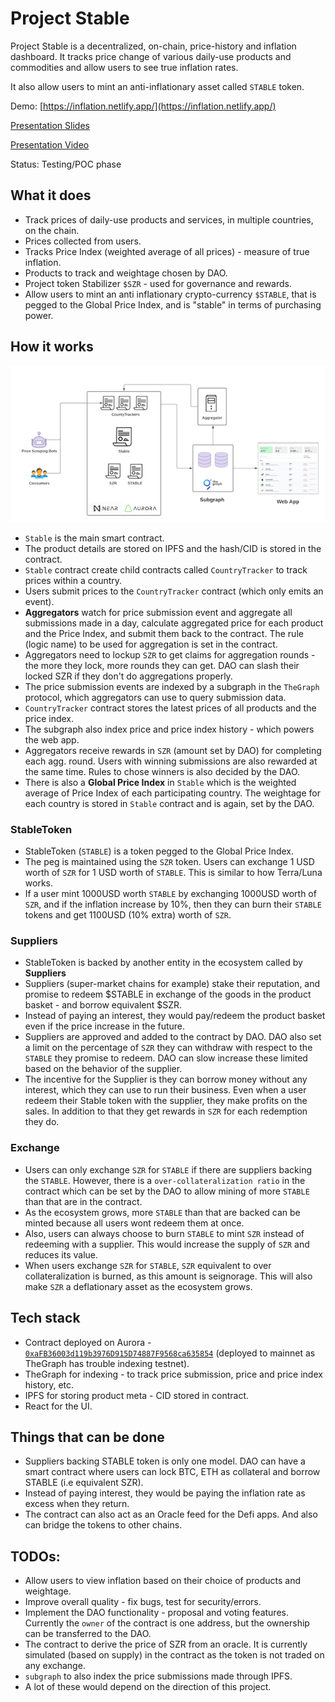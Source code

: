 # Project Stable

Project Stable is a decentralized, on-chain, price-history and inflation dashboard.
It tracks price change of various daily-use products and commodities and allow users to 
see true inflation rates.

It also allow users to mint an anti-inflationary asset called `STABLE` token.

Demo: [https://inflation.netlify.app/](https://inflation.netlify.app/)

[Presentation Slides](https://docs.google.com/presentation/d/1mJleFKS5Iu1r3NbQ3BMaUVnFMGz821PPpLterQprfFA/edit?usp=sharing)

[Presentation Video](https://youtu.be/GWMyw3m_70Q)

Status: Testing/POC phase

## What it does

- Track prices of daily-use products and services, in multiple countries, on the chain.
- Prices collected from users.
- Tracks Price Index (weighted average of all prices) - measure of true inflation.
- Products to track and weightage chosen by DAO.
- Project token Stabilizer `$SZR`  - used for governance and rewards.
- Allow users to mint an anti inflationary crypto-currency `$STABLE`, that is pegged to the Global Price Index, and is "stable" in terms of purchasing power.

## How it works
![Architecture](https://raw.githubusercontent.com/saleel/stable/main/screenshots/architecture.png)

- `Stable` is the main smart contract.
- The product details are stored on IPFS and the hash/CID is stored in the contract.
 - `Stable` contract create child contracts called `CountryTracker` to track prices within a country.
- Users submit prices to the `CountryTracker` contract (which only emits an event).
- **Aggregators** watch for price submission event and aggregate all submissions made in a day, calculate aggregated price for each product and the Price Index, and submit them back to the contract. The rule (logic name) to be used for aggregation is set in the contract.
- Aggregators need to lockup `SZR` to get claims for aggregation rounds - the more they lock, more rounds they can get. DAO can slash their locked SZR if they don't do aggregations properly.
- The price submission events are indexed by a subgraph in the `TheGraph` protocol, which aggregators can use to query submission data.
- `CountryTracker` contract stores the latest prices of all products and the price index.
- The subgraph also index price and price index history - which powers the web app.
- Aggregators receive rewards in `SZR` (amount set by DAO) for completing each agg. round. Users with winning submissions are also rewarded at the same time. Rules to chose winners is also decided by the DAO.
- There is also a **Global Price Index** in `Stable` which is the weighted average of Price Index of each participating country. The weightage for each country is stored in `Stable` contract and is again, set by the DAO.

### StableToken
- StableToken (`STABLE`) is a token pegged to the Global Price Index.
- The peg is maintained using the `SZR` token. Users can exchange 1 USD worth of `SZR` for 1 USD worth of `STABLE`. This is similar to how Terra/Luna works.
- If a user mint 1000USD worth `STABLE` by exchanging 1000USD worth of `SZR`, and if the inflation increase by 10%, then they can burn their `STABLE` tokens and get 1100USD (10% extra) worth of `SZR`.

### Suppliers
- StableToken is backed by another entity in the ecosystem called by **Suppliers**
- Suppliers (super-market chains for example) stake their reputation, and  promise to redeem $STABLE in exchange of the goods in the product basket - and borrow equivalent $SZR. 
- Instead of paying an interest, they would pay/redeem the product basket even if the price increase in the future.
- Suppliers are approved and added to the contract by DAO. DAO also set a limit on the percentage of `SZR` they can withdraw with respect to the `STABLE` they promise to redeem. DAO can slow increase these limited based on the behavior of the supplier.
- The incentive for the Supplier is they can borrow money without any interest, which they can use to run their business. Even when a user redeem their Stable token with the supplier, they make profits on the sales. In addition to that they get rewards in `SZR` for each redemption they do.

### Exchange
- Users can only exchange `SZR` for `STABLE` if there are suppliers backing the `STABLE`. However, there is a `over-collateralization ratio` in the contract which can be set by the DAO to allow mining of more `STABLE` than that are in the contract.
- As the ecosystem grows, more `STABLE`  than that are backed can be minted because all users wont redeem them at once.
- Also, users can always choose to burn `STABLE` to mint `SZR` instead of redeeming with a supplier. This would increase the supply of `SZR` and reduces its value.
- When users exchange `SZR` for `STABLE`, `SZR` equivalent to over collateralization is burned, as this amount is seignorage. This will also make `SZR` a deflationary asset as the ecosystem grows.

## Tech stack
- Contract deployed on Aurora - [`0xaFB36003d119b3976D915D74887F9568ca635854`](https://aurorascan.dev/address/0xaFB36003d119b3976D915D74887F9568ca635854) (deployed to mainnet as TheGraph has trouble indexing testnet).
- TheGraph for indexing - to track price submission, price and price index history, etc.
- IPFS for storing product meta - CID stored in contract.
- React for the UI.


## Things that can be done
- Suppliers backing STABLE token is only one model. DAO can have a smart contract where users can lock BTC, ETH as collateral and borrow STABLE (i.e equivalent SZR).
- Instead of paying interest, they would be paying the inflation rate as excess when they return.
- The contract can also act as an Oracle feed for the Defi apps. And also can bridge the tokens to other chains.


## TODOs:
- Allow users to view inflation based on their choice of products and weightage.
- Improve overall quality - fix bugs, test for security/errors.
- Implement the DAO functionality - proposal and voting features. Currently the `owner` of the contract is one address, but the ownership can be transferred to the DAO. 
- The contract to derive the price of SZR from an oracle. It is currently simulated (based on supply) in the contract as the token is not traded on any exchange.
- `subgraph` to also index the price submissions made through IPFS.
- A lot of these would depend on the direction of this project.
